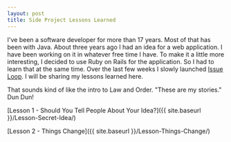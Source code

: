 ```yaml
---
layout: post
title: Side Project Lessons Learned
---
```


I've been a software developer for more than 17 years. Most of that has been with Java. About three years ago I had an idea for a web application. I have been working on it in whatever free time I have. To make it a little more interesting, I decided to use Ruby on Rails for the application. So I had to learn that at the same time. Over the last few weeks I slowly launched [Issue Loop](http://www.issueloop.com). I will be sharing my lessons learned here. 

That sounds kind of like the intro to Law and Order. "These are my stories." Dun Dun!

[Lesson 1 - Should You Tell People About Your Idea?]({{ site.baseurl }}/Lesson-Secret-Idea/)

[Lesson 2 - Things Change]({{ site.baseurl }}/Lesson-Things-Change/)
